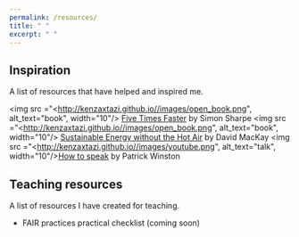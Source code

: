 ```yaml
---
permalink: /resources/
title: " "
excerpt: " "
---
```


## Inspiration

A list of resources that have helped and inspired me.

<img src ="<<http://kenzaxtazi.github.io//images/open_book.png>", alt_text="book", width="10"/> [Five Times Faster](https://www.cambridge.org/core/books/five-times-faster) by Simon Sharpe
<img src ="<<http://kenzaxtazi.github.io//images/open_book.png>", alt_text="book", width="10"/> [Sustainable Energy without the Hot Air](https://www.withouthotair.com/) by David MacKay
<img src ="<<http://kenzaxtazi.github.io//images/youtube.png>", alt_text="talk", width="10"/>[How to speak](https://www.youtube.com/watch?v=Unzc731iCUY) by Patrick Winston

## Teaching resources

A list of resources I have created for teaching.

* FAIR practices practical checklist (coming soon)
